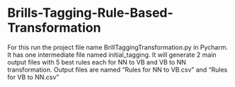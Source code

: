 # Brills-Tagging-Rule-Based-Transformation
For this run the project file name BrillTaggingTransformation.py in Pycharm.
It has one intermediate file named initial_tagging.
It will generate 2 main output files with 5 best rules each for NN to VB and VB to NN transformation.
Output files are named “Rules for NN to VB.csv” and “Rules for VB to NN.csv”
